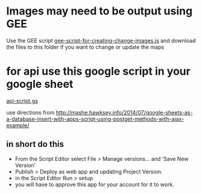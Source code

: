 # Images may need to be output using GEE

Use the GEE script [gee-script-for-creating-change-images.js](../gee-script-for-creating-change-images.js) and download the files to this folder if you want to change or update the maps

# for api use this google script in your google sheet

[api-script.gs](../../scripts/api-script.gs)

use directions from http://mashe.hawksey.info/2014/07/google-sheets-as-a-database-insert-with-apps-script-using-postget-methods-with-ajax-example/

## in short do this
* From the Script Editor select File > Manage versions… and ‘Save New Version’
* Publish > Deploy as web app and updating Project Version.
* in the Script Editor Run > setup
* you will have to approve this app for your account for it to work.
